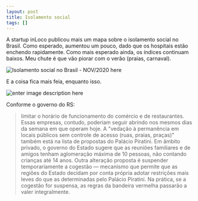 ```yaml
---
layout: post
title: Isolamento social
tags: []
---
```


A startup inLoco publicou mais um mapa sobre o isolamento social no Brasil.
Como esperado, aumentou um pouco, dado que os hospitais estão enchendo rapidamente.
Como mais esperado ainda, os índices continuam baixos. Meu chute é que vão piorar com o verão (praias, carnaval).

![Isolamento social no Brasil - NOV/2020 here](https://i.imgur.com/8h7n8XT.jpg)

E a coisa fica mais feia, enquanto isso.

![enter image description here](https://distanciamentocontrolado.rs.gov.br/wp/wp-content/uploads/2020/11/Mapa_Bandeiras_1_a_7_DEZ.png)

Conforme o governo do RS:

>limitar o horário de funcionamento do comércio e de restaurantes. Essas empresas, contudo, poderiam seguir abrindo nos mesmos dias da semana em que operam hoje. A "vedação à permanência em locais públicos sem controle de acesso (ruas, praias, praças)" também está na lista de propostas do Palácio Piratini. Em âmbito privado, o governo do Estado sugere que as reuniões familiares e de amigos tenham aglomeração máxima de 10 pessoas, não contando crianças até 14 anos. Outra alteração proposta é suspender temporariamente a cogestão — mecanismo que permite que as regiões do Estado decidam por conta própria adotar restrições mais leves do que as determinadas pelo Palácio Piratini. Na prática, se a cogestão for suspensa, as regras da bandeira vermelha passarão a valer integralmente.

